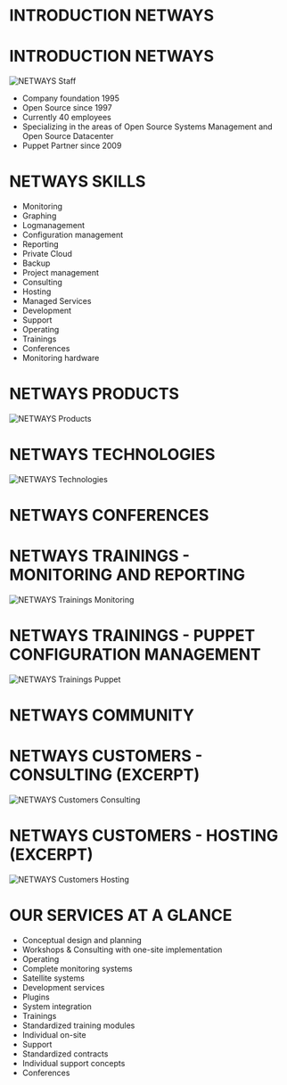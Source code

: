<!SLIDE subsection>

# INTRODUCTION NETWAYS

<!SLIDE smbullets rimg>

# INTRODUCTION NETWAYS
![NETWAYS Staff](../_images/netways/Facebook_72dpi.jpg)

* Company foundation 1995
* Open Source since 1997
* Currently 40 employees
* Specializing in the areas of Open Source Systems Management and Open Source Datacenter
* Puppet Partner since 2009

<!SLIDE lrbullets smbullets>

# NETWAYS SKILLS

* Monitoring
* Graphing
* Logmanagement
* Configuration management
* Reporting
* Private Cloud
* Backup
* Project management
* Consulting
* Hosting
* Managed Services
* Development
* Support
* Operating
* Trainings
* Conferences
* Monitoring hardware

<!SLIDE center>

# NETWAYS PRODUCTS
![NETWAYS Products](../_images/netways/NETWAYS_Products.png)

<!SLIDE center>

# NETWAYS TECHNOLOGIES
![NETWAYS Technologies](../_images/netways/NETWAYS_Technologies.png)

<!SLIDE>

# NETWAYS CONFERENCES

<!SLIDE center>

# NETWAYS TRAININGS - MONITORING AND REPORTING
![NETWAYS Trainings Monitoring](../_images/netways/NETWAYS_Trainings_Monitoring.png)

<!SLIDE center>

# NETWAYS TRAININGS - PUPPET CONFIGURATION MANAGEMENT
![NETWAYS Trainings Puppet](../_images/netways/NETWAYS_Trainings_Puppet.png)

<!SLIDE>

# NETWAYS COMMUNITY

<!SLIDE center>

# NETWAYS CUSTOMERS - CONSULTING (EXCERPT)
![NETWAYS Customers Consulting](../_images/netways/NETWAYS_Customers_Consulting.png)

<!SLIDE center>

# NETWAYS CUSTOMERS - HOSTING (EXCERPT)
![NETWAYS Customers Hosting](../_images/netways/NETWAYS_Customers_Hosting.png)

<!SLIDE smbullets small>

# OUR SERVICES AT A GLANCE

* Conceptual design and planning
* Workshops & Consulting with one-site implementation
* Operating
 * Complete monitoring systems
 * Satellite systems
* Development services
 * Plugins
 * System integration
* Trainings
 * Standardized training modules
 * Individual on-site
* Support
 * Standardized contracts
 * Individual support concepts
* Conferences
